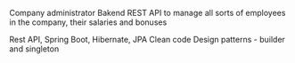 Company administrator Bakend REST API to manage all sorts of employees in the company, their salaries and bonuses

Rest API, Spring Boot, Hibernate, JPA
Clean code
Design patterns - builder and singleton
